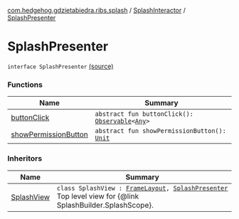 [com.hedgehog.gdzietabiedra.ribs.splash](../../index.md) / [SplashInteractor](../index.md) / [SplashPresenter](./index.md)

# SplashPresenter

`interface SplashPresenter` [(source)](https://github.com/asvid/GdzieTaBiedra/tree/master/app/src/main/java/com/hedgehog/gdzietabiedra/ribs/splash/SplashInteractor.kt#L79)

### Functions

| Name | Summary |
|---|---|
| [buttonClick](button-click.md) | `abstract fun buttonClick(): `[`Observable`](http://reactivex.io/RxJava/javadoc/io/reactivex/Observable.html)`<`[`Any`](https://kotlinlang.org/api/latest/jvm/stdlib/kotlin/-any/index.html)`>` |
| [showPermissionButton](show-permission-button.md) | `abstract fun showPermissionButton(): `[`Unit`](https://kotlinlang.org/api/latest/jvm/stdlib/kotlin/-unit/index.html) |

### Inheritors

| Name | Summary |
|---|---|
| [SplashView](../../-splash-view/index.md) | `class SplashView : `[`FrameLayout`](https://developer.android.com/reference/android/widget/FrameLayout.html)`, `[`SplashPresenter`](./index.md)<br>Top level view for {@link SplashBuilder.SplashScope}. |
